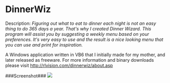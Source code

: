 # DinnerWiz

Description: *Figuring out what to eat to dinner each night is not an easy thing to do 365 days a year. That's why I created Dinner Wizard. This program will assist you by suggesting a weekly menu based on your preferences. It's very easy to use and the result is a nice looking menu that you can use and print for inspiration.*

A Windows application written in VB6 that I initially made for my mother, and later released as freeware. For more information and binary downloads please visit http://rlvision.com/dinnerwiz/about.asp

###Screenshot###
<img src="http://rlvision.com/dinnerwiz/menu.png">
